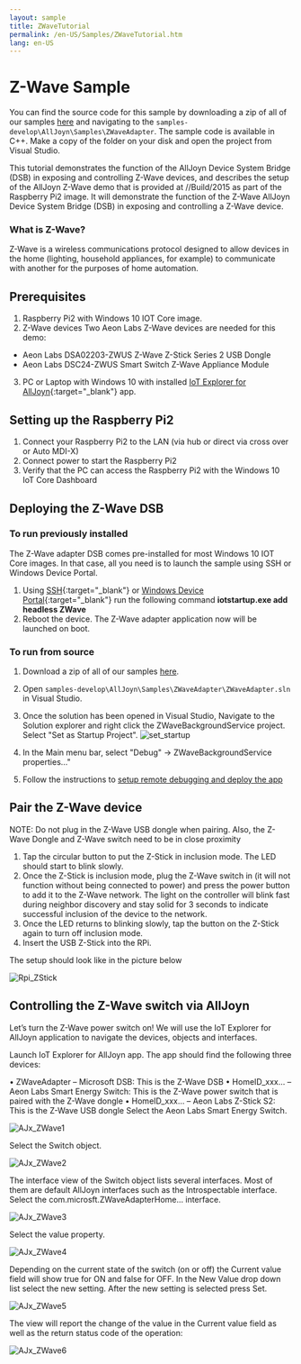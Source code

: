 ```yaml
---
layout: sample
title: ZWaveTutorial
permalink: /en-US/Samples/ZWaveTutorial.htm
lang: en-US
---
```


# Z-Wave Sample



You can find the source code for this sample by downloading a zip of all of our samples [here](https://github.com/ms-iot/samples/archive/develop.zip) and navigating to the `samples-develop\AllJoyn\Samples\ZWaveAdapter`.  The sample code is available in C++. Make a copy of the folder on your disk and open the project from Visual Studio.

This tutorial demonstrates the function of the AllJoyn Device System Bridge (DSB) in exposing and controlling Z-Wave devices, and describes the setup of the AllJoyn Z-Wave demo that is provided at //Build/2015 as part of the Raspberry Pi2 image. It will demonstrate the function of the Z-Wave AllJoyn Device System Bridge (DSB) in exposing and controlling a Z-Wave device.

### What is Z-Wave?

Z-Wave is a wireless communications protocol designed to allow devices in the home (lighting, household appliances, for example) to communicate with another for the purposes of home automation.

## Prerequisites

1. Raspberry Pi2 with Windows 10 IOT Core image.
2. <a name="AllJoyn_Z_Wave"></a>Z-Wave devices  Two Aeon Labs Z-Wave devices are needed for this demo:
  * Aeon Labs DSA02203-ZWUS Z-Wave Z-Stick Series 2 USB Dongle
  * Aeon Labs DSC24-ZWUS Smart Switch Z-Wave Appliance Module
3. PC or Laptop with Windows 10 with installed [IoT Explorer for AllJoyn]({{site.baseurl}}/en-US/Docs/AllJoyn.htm#AllJoynExplorer){:target="_blank"} app.


## Setting up the Raspberry Pi2

1. Connect your Raspberry Pi2 to the LAN (via hub or direct via cross over or Auto MDI-X)
2. Connect power to start the Raspberry Pi2
3. Verify that the PC can access the Raspberry Pi2 with the Windows 10 IoT Core Dashboard

## Deploying the Z-Wave DSB

### To run previously installed

The Z-Wave adapter DSB comes pre-installed for most Windows 10 IOT Core images. In that case, all you need is to launch the sample using SSH or Windows Device Portal. 

1. Using [SSH]({{site.baseurl}}/en-US/Docs/SSH.htm){:target="_blank"} or [Windows Device Portal]({{site.baseurl}}/en-US/Docs/tools/DevicePortal.htm){:target="_blank"} run the following command
   **iotstartup.exe add headless ZWave**
2. Reboot the device. The Z-Wave adapter application now will be launched on boot.

### To run from source
1. Download a zip of all of our samples [here](https://github.com/ms-iot/samples/archive/develop.zip).
2. Open `samples-develop\AllJoyn\Samples\ZWaveAdapter\ZWaveAdapter.sln` in Visual Studio.
3. Once the solution has been opened in Visual Studio, Navigate to the Solution explorer and right click the ZWaveBackgroundService project. Select "Set as Startup Project". ![set_startup]({{site.baseurl}}/Resources/images/AllJoyn/startup_proj.png)

4.  In the Main menu bar, select "Debug" -> ZWaveBackgroundService properties…"
5.  Follow the instructions to [setup remote debugging and deploy the app]({{site.baseurl}}/{{page.lang}}/Docs/AppDeployment.htm#cpp)

## Pair the Z-Wave device

NOTE: Do not plug in the Z-Wave USB dongle when pairing. Also, the Z-Wave Dongle and Z-Wave switch need to be in close proximity
1. Tap the circular button to put the Z-Stick in inclusion mode.  The LED should start to blink slowly.
2. Once the Z-Stick is inclusion mode, plug the Z-Wave switch in (it will not function without being connected to power) and press the power button to add it to the Z-Wave network.  The light on  the controller will blink fast during neighbor discovery and stay solid for 3 seconds to indicate successful inclusion of the device to the network.
3. Once the LED returns to blinking slowly, tap the button on the Z-Stick again to turn off inclusion mode.
4. Insert the USB Z-Stick into the RPi.

The setup should look like in the picture below

![Rpi_ZStick]({{site.baseurl}}/Resources/images/AllJoyn/ZStick_RPi.png)

## Controlling the Z-Wave switch via AllJoyn

Let’s turn the Z-Wave power switch on! We will use the IoT Explorer for AllJoyn application to navigate the devices, objects and interfaces.

Launch IoT Explorer for AllJoyn app. The app should find the following three devices:

• ZWaveAdapter  – Microsoft DSB: This is the Z-Wave DSB
• HomeID_xxx…  – Aeon Labs Smart Energy Switch: This is the Z-Wave power switch that is paired with the Z-Wave dongle
• HomeID_xxx…  – Aeon Labs Z-Stick S2: This is the Z-Wave USB dongle  Select the Aeon Labs Smart Energy Switch.

![AJx_ZWave1]({{site.baseurl}}/Resources/images/AllJoyn/Ajx_shot1.png)

Select the Switch object.

![AJx_ZWave2]({{site.baseurl}}/Resources/images/AllJoyn/ajx_shot2.png)

  The interface view of the Switch object lists several interfaces. Most of them are default AllJoyn interfaces such as the Introspectable interface. Select the com.microsft.ZWaveAdapterHome… interface.


![AJx_ZWave3]({{site.baseurl}}/Resources/images/AllJoyn/Ajx_shot3.png)


Select the value property.

![AJx_ZWave4]({{site.baseurl}}/Resources/images/AllJoyn/Ajx_shot4.png)

  Depending on the current state of the switch (on or off) the Current value field will show true for ON and false for OFF. In the New Value drop down list select the new setting. After the new setting is selected press Set.

![AJx_ZWave5]({{site.baseurl}}/Resources/images/AllJoyn/Ajx_shot5.png)

  The view will report the change of the value in the Current value field as well as the return status code of the operation:

![AJx_ZWave6]({{site.baseurl}}/Resources/images/AllJoyn/Ajx_shot6.jpg)


